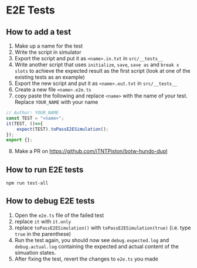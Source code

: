 # E2E Tests
## How to add a test
1. Make up a name for the test
2. Write the script in simulator
3. Export the script and put it as `<name>.in.txt` in `src/__tests__`
4. Write another script that uses `initialize`, `save`, `save as` and `break x slots` to achieve the expected result as the first script (look at one of the existing tests as an example)
5. Export the new script and put it as `<name>.out.txt` in `src/__tests__`
6. Create a new file `<name>.e2e.ts`
7. copy paste the following and replace `<name>` with the name of your test. Replace `YOUR_NAME` with your name
```typescript
// Author: YOUR_NAME
const TEST = "<name>";
it(TEST, ()=>{
    expect(TEST).toPassE2ESimulation();
});
export {};
```
8. Make a PR on https://github.com/iTNTPiston/botw-hundo-dupl
## How to run E2E tests
`npm run test-all`

## How to debug E2E tests
1. Open the `e2e.ts` file of the failed test
2. replace `it` with `it.only`
3. replace `toPassE2ESimulation()` with `toPassE2ESimulation(true)` (i.e. type `true` in the parenthese)
4. Run the test again, you should now see `debug.expected.log` and `debug.actual.log` containing the expected and actual content of the simuation states.
5. After fixing the test, revert the changes to `e2e.ts` you made
